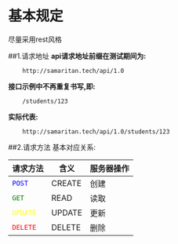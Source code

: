 # 基本规定

尽量采用rest风格

##1.请求地址
**api请求地址前缀在测试期间为:**

        http://samaritan.tech/api/1.0
**接口示例中不再重复书写,即:**

        /students/123
**实际代表:**

        http://samaritan.tech/api/1.0/students/123

##2.请求方法
基本对应关系:


**请求方法** | **含义** | **服务器操作** 
---------|----------|--------------
<font color=blue>`POST`</font>|CREATE|创建
<font color=green>`GET`</font>|READ|读取
<font color=yellow>`UPDATE`</font>|UPDATE|更新
<font color=red>`DELETE`</font>|DELETE|删除